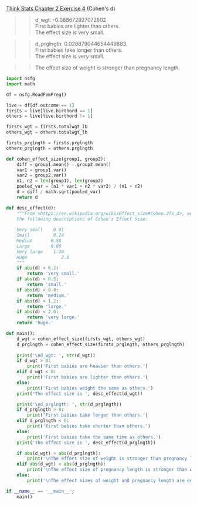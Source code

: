 [Think Stats Chapter 2 Exercise 4](http://greenteapress.com/thinkstats2/html/thinkstats2003.html#toc24) (Cohen's d)

>> d_wgt:  -0.088672927072602  
>> First babies are lighter than others.  
>> The effect size is  very small.  

>> d_prglngth:  0.028879044654449883.  
>> First babies take longer than others.  
>> The effect size is  very small.  

>> The effect size of weight is stronger than pregnancy length.  

```python
import nsfg
import math

df = nsfg.ReadFemPreg()

live = df[df.outcome == 1]
firsts = live[live.birthord == 1]
others = live[live.birthord != 1]

firsts_wgt = firsts.totalwgt_lb
others_wgt = others.totalwgt_lb

firsts_prglngth = firsts.prglngth
others_prglngth = others.prglngth

def cohen_effect_size(group1, group2):
    diff = group1.mean() - group2.mean()
    var1 = group1.var()
    var2 = group2.var()
    n1, n2 = len(group1), len(group2)
    pooled_var = (n1 * var1 + n2 * var2) / (n1 + n2)
    d = diff / math.sqrt(pooled_var)
    return d

def desc_effect(d):
    """From <https://en.wikipedia.org/wiki/Effect_size#Cohen.27s_d>, we have
    the following descriptions of Cohen's Effect Size:
        
    Very small    0.01
    Small         0.20	
    Medium	     0.50
    Large	     0.80
    Very large    1.20	
    Huge	         2.0
    """
    if abs(d) < 0.2:
        return 'very small.'
    if abs(d) < 0.5:
        return 'small.'
    if abs(d) < 0.8:
        return 'medium.'
    if abs(d) < 1.2:
        return 'large.'
    if abs(d) < 2.0:
        return 'very large.'
    return 'huge.'

def main():
    d_wgt = cohen_effect_size(firsts_wgt, others_wgt)
    d_prglngth = cohen_effect_size(firsts_prglngth, others_prglngth)
    
    print('\nd_wgt: ', str(d_wgt))
    if d_wgt > 0:
        print('First babies are heavier than others.')
    elif d_wgt < 0:
        print('First babies are lighter than others.')
    else:
        print('First babies weight the same as others.')
    print('The effect size is ', desc_effect(d_wgt))

    print('\nd_prglngth: ', str(d_prglngth))
    if d_prglngth > 0:
        print('First babies take longer than others.')
    elif d_prglngth < 0:
        print('First babies take shorter than others.')
    else:
        print('First babies take the same time as others.')
    print('The effect size is ', desc_effect(d_prglngth))

    if abs(d_wgt) > abs(d_prglngth):
        print('\nThe effect size of weight is stronger than pregnancy length.')
    elif abs(d_wgt) < abs(d_prglngth):
        print('\nThe effect size of pregnancy length is stronger than weight.')
    else:
        print('\nThe effect sizes of weight and pregnancy length are equally strong.')

if __name__ == '__main__':
    main()
```
